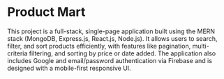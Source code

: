 # Product Mart

This project is a full-stack, single-page application built using the MERN stack (MongoDB, Express.js, React.js, Node.js). It allows users to search, filter, and sort products efficiently, with features like pagination, multi-criteria filtering, and sorting by price or date added. The application also includes Google and email/password authentication via Firebase and is designed with a mobile-first responsive UI.
